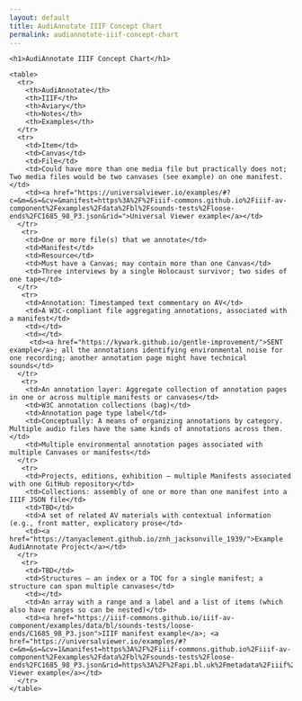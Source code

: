```yaml
---
layout: default
title: AudiAnnotate IIIF Concept Chart
permalink: audiannotate-iiif-concept-chart
---
```

<!-- Add an essay or interpretive material below this line,
using HTML or markdown.  Do not modify this file above this line -->

<html>
  <body>
    
    <h1>AudiAnnotate IIIF Concept Chart</h1>
    
    <table>
      <tr>
        <th>AudiAnnotate</th>
        <th>IIIF</th>
        <th>Aviary</th>
        <th>Notes</th>
        <th>Examples</th>
      </tr>
      <tr>
        <td>Item</td>
        <td>Canvas</td>
        <td>File</td>
        <td>Could have more than one media file but practically does not; Two media files would be two canvases (see example) on one manifest.</td>
        <td><a href="https://universalviewer.io/examples/#?c=&m=&s=&cv=&manifest=https%3A%2F%2Fiiif-commons.github.io%2Fiiif-av-component%2Fexamples%2Fdata%2Fbl%2Fsounds-tests%2Floose-ends%2FC1685_98_P3.json&rid=">Universal Viewer example</a></td>
      </tr>
       <tr>
        <td>One or more file(s) that we annotate</td>
        <td>Manifest</td>
        <td>Resource</td>
        <td>Must have a Canvas; may contain more than one Canvas</td>
        <td>Three interviews by a single Holocaust survivor; two sides of one tape</td>
      </tr>
       <tr>
        <td>Annotation: Timestamped text commentary on AV</td>
        <td>A W3C-compliant file aggregating annotations, associated with a manifest</td>
        <td></td>
        <td></td>
         <td><a href="https://kywark.github.io/gentle-improvement/">SENT example</a>; all the annotations identifying environmental noise for one recording; another annotation page might have technical sounds</td>
      </tr>
       <tr>
        <td>An annotation layer: Aggregate collection of annotation pages in one or across multiple manifests or canvases</td>
        <td>W3C annotation collections (bag)</td>
        <td>Annotation page type label</td>
        <td>Conceptually: A means of organizing annotations by category. Multiple audio files have the same kinds of annotations across them.</td>
        <td>Multiple environmental annotation pages associated with multiple Canvases or manifests</td>
      </tr>
       <tr>
        <td>Projects, editions, exhibition – multiple Manifests associated with one GitHub repository</td>
        <td>Collections: assembly of one or more than one manifest into a IIIF JSON file</td>
        <td>TBD</td>
        <td>A set of related AV materials with contextual information (e.g., front matter, explicatory prose</td>
        <td><a href="https://tanyaclement.github.io/znh_jacksonville_1939/">Example AudiAnnotate Project</a></td>
      </tr>
       <tr>
        <td>TBD</td>
        <td>Structures – an index or a TOC for a single manifest; a structure can span multiple canvases</td>
        <td></td>
        <td>An array with a range and a label and a list of items (which also have ranges so can be nested)</td>
        <td><a href="https://iiif-commons.github.io/iiif-av-component/examples/data/bl/sounds-tests/loose-ends/C1685_98_P3.json">IIIF manifest example</a>; <a href="https://universalviewer.io/examples/#?c=&m=&s=&cv=1&manifest=https%3A%2F%2Fiiif-commons.github.io%2Fiiif-av-component%2Fexamples%2Fdata%2Fbl%2Fsounds-tests%2Floose-ends%2FC1685_98_P3.json&rid=https%3A%2F%2Fapi.bl.uk%2Fmetadata%2Fiiif%2Fark%3A%2F81055%2Fvdc_100052359795.0x00000e">Universal Viewer example</a></td>
      </tr>
    </table>
